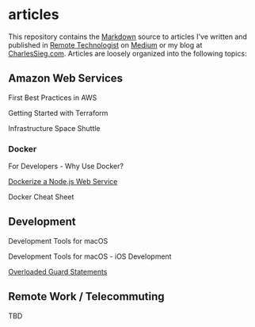 # articles
This repository contains the [Markdown](https://en.wikipedia.org/wiki/Markdown) source to articles I've written and published in [Remote Technologist](https://medium.com/remote-technologist) on [Medium](https://medium.com) or my blog at [CharlesSieg.com](http://www.charlessieg.com). Articles are loosely organized into the following topics:

## Amazon Web Services

First Best Practices in AWS

Getting Started with Terraform

Infrastructure Space Shuttle

### Docker

For Developers - Why Use Docker?

[Dockerize a Node.js Web Service](https://medium.com/remote-technologist/dockerize-a-node-js-web-service-7bf15b486796)

Docker Cheat Sheet

## Development

Development Tools for macOS

Development Tools for macOS - iOS Development

[Overloaded Guard Statements](https://medium.com/p/overloaded-guard-statements-39471b54228a)

## Remote Work / Telecommuting

TBD